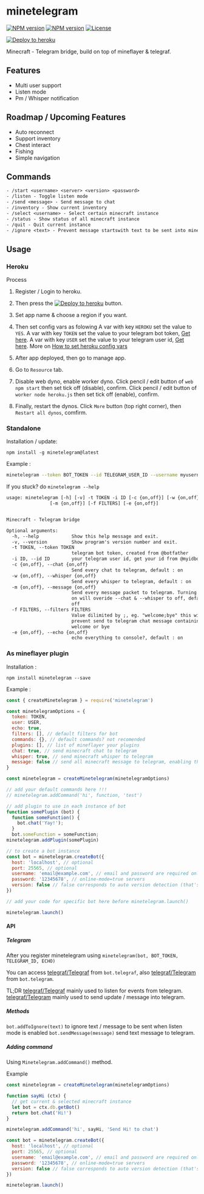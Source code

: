 # minetelegram

[![NPM version](https://img.shields.io/npm/v/minetelegram?label=npm%20package)](https://www.npmjs.com/package/minetelegram)
[![NPM version](https://img.shields.io/node/v/minetelegram)](https://www.npmjs.com/package/minetelegram)
[![License](https://img.shields.io/npm/l/minetelegram)](https://github.com/hexatester/minetelegram/blob/master/LICENSE)

[![Deploy to heroku](https://www.herokucdn.com/deploy/button.png)](https://heroku.com/deploy?template=https://github.com/hexatester/minetelegram)

Minecraft - Telegram bridge, build on top of mineflayer &amp; telegraf.

## Features

- Multi user support
- Listen mode
- Pm / Whisper notification

## Roadmap / Upcoming Features

- Auto reconnect
- Support inventory
- Chest interact
- Fishing
- Simple navigation

## Commands

```txt
- /start <username> <server> <version> <password>
- /listen - Toggle listen mode
- /send <message> - Send message to chat
- /inventory - Show current inventory
- /select <username> - Select certain minecraft instance
- /status - Show status of all minecraft instance
- /quit - Quit current instance
- /ignore <text> - Prevent message startswith text to be sent into minecraft chat on listen mode
```

## Usage

### Heroku

Process

1. Register / Login to heroku.

2. Then press the [![Deploy to heroku](https://www.herokucdn.com/deploy/button.png)](https://heroku.com/deploy?template=https://github.com/hexatester/minetelegram) button.

3. Set app name & choose a region if you want.

4. Then set config vars as folowing
   A var with key `HEROKU` set the value to `YES`.
   A var with key `TOKEN` set the value to your telegram bot token, [Get here](https://t.me/botFather).
   A var with key `USER` set the value to your telegram user id, [Get here](https://t.me/myidbot).
   More on [How to set heroku config vars](https://devcenter.heroku.com/articles/config-vars)

5. After app deployed, then go to manage app.

6. Go to `Resource` tab.

7. Disable web dyno, enable worker dyno.
   Click pencil / edit button of `web npm start` then set tick off (disable), confirm.
   Click pencil / edit button of `worker node heroku.js` then set tick off (enable), confirm.

8. Finally, restart the dynos.
   Click `More` button (top right corner), then `Restart all dynos`, comfirm.

### Standalone

Installation / update:

`npm install -g minetelegram@latest`

Example :

```bash
minetelegram --token BOT_TOKEN --id TELEGRAM_USER_ID --username myusername --server play.myserver.mine --mcversion 1.13.2
```

If you stuck? do `minetelegram --help`

```txt
usage: minetelegram [-h] [-v] -t TOKEN -i ID [-c {on,off}] [-w {on,off}]
                [-m {on,off}] [-f FILTERS] [-e {on,off}]


Minecraft - Telegram bridge

Optional arguments:
  -h, --help            Show this help message and exit.
  -v, --version         Show program's version number and exit.
  -t TOKEN, --token TOKEN
                        telegram bot token, created from @botfather
  -i ID, --id ID        your telegram user id, get your id from @myidbot
  -c {on,off}, --chat {on,off}
                        Send every chat to telegram, default : on
  -w {on,off}, --whisper {on,off}
                        Send every whisper to telegram, default : on
  -m {on,off}, --message {on,off}
                        Send every message packet to telegram. Turning this
                        on will overide --chat & --whisper to off, default :
                        off
  -f FILTERS, --filters FILTERS
                        Value dilimited by ;, eg. "welcome;bye" this will
                        prevent send to telegram chat message containing
                        welcome or bye
  -e {on,off}, --echo {on,off}
                        echo everything to console?, default : on
```

### As mineflayer plugin

Installation :

`npm install minetelegram --save`

Example :

```js
const { createMinetelegram } = require('minetelegram')

const minetelegramOptions = {
  token: TOKEN,
  user: USER,
  echo: true,
  filters: [], // default filters for bot
  commands: {}, // default commands? not recomended
  plugins: [], // list of mineflayer your plugins
  chat: true, // send minecraft chat to telegram
  whisper: true, // send minecraft whisper to telegram
  message: false // send all minecraft message to telegram, enabling this will overide chat & whisper to false
}

const minetelegram = createMinetelegram(minetelegramOptions)

// add your default commands here !!!
// minetelegram.addCommand('hi', function, 'test')

// add plugin to use in each instance of bot
function somePlugin (bot) {
  function someFunction() {
    bot.chat('Yay!');
  }
  bot.someFunction = someFunction;
minetelegram.addPlugin(somePlugin)

// to create a bot instance
const bot = minetelegram.createBot({
  host: 'localhost', // optional
  port: 25565, // optional
  username: 'email@example.com', // email and password are required only for
  password: '12345678', // online-mode=true servers
  version: false // false corresponds to auto version detection (that's the default), put for example "1.8.8" if you need a specific version
})

// add your code for specific bot here before minetelegram.launch()

minetelegram.launch()
```

#### API

##### Telegram

After you register minetelegram using `minetelegram(bot, BOT_TOKEN, TELEGRAM_ID, ECHO)`

You can access [telegraf/Telegraf](https://telegraf.js.org/#/?id=telegraf) from `bot.telegraf`,
also [telegraf/Telegram](https://telegraf.js.org/#/?id=telegram) from `bot.telegram`.

TL;DR
[telegraf/Telegraf](https://telegraf.js.org/#/?id=telegraf) mainly used to listen for events from telegram.
[telegraf/Telegram](https://telegraf.js.org/#/?id=telegram) mainly used to send update / message into telegram.

##### Methods

`bot.addToIgnore(text)` to ignore text / message to be sent when listen mode is enabled
`bot.sendMessage(message)` send text message to telegram.

##### Adding command

Using `Minetelegram.addCommand()` method.

Example

```js
const minetelegram = createMinetelegram(minetelegramOptions)

function sayHi (ctx) {
  // get current & selected minecraft instance
  let bot = ctx.db.getBot()
  return bot.chat('Hi!')
}

minetelegram.addCommand('hi', sayHi, 'Send Hi! to chat')

const bot = minetelegram.createBot({
  host: 'localhost', // optional
  port: 25565, // optional
  username: 'email@example.com', // email and password are required only for
  password: '12345678', // online-mode=true servers
  version: false // false corresponds to auto version detection (that's the default), put for example '1.8.8' if you need a specific version
})

minetelegram.launch()
```
